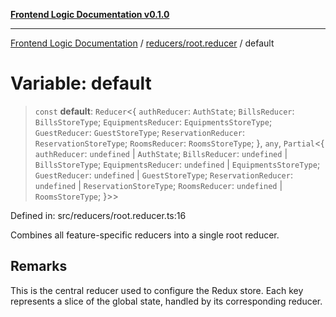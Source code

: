 [**Frontend Logic Documentation v0.1.0**](../../../README.md)

***

[Frontend Logic Documentation](../../../modules.md) / [reducers/root.reducer](../README.md) / default

# Variable: default

> `const` **default**: `Reducer`\<\{ `authReducer`: `AuthState`; `BillsReducer`: `BillsStoreType`; `EquipmentsReducer`: `EquipmentsStoreType`; `GuestReducer`: `GuestStoreType`; `ReservationReducer`: `ReservationStoreType`; `RoomsReducer`: `RoomsStoreType`; \}, `any`, `Partial`\<\{ `authReducer`: `undefined` \| `AuthState`; `BillsReducer`: `undefined` \| `BillsStoreType`; `EquipmentsReducer`: `undefined` \| `EquipmentsStoreType`; `GuestReducer`: `undefined` \| `GuestStoreType`; `ReservationReducer`: `undefined` \| `ReservationStoreType`; `RoomsReducer`: `undefined` \| `RoomsStoreType`; \}\>\>

Defined in: src/reducers/root.reducer.ts:16

Combines all feature-specific reducers into a single root reducer.

## Remarks

This is the central reducer used to configure the Redux store.
Each key represents a slice of the global state, handled by its corresponding reducer.

